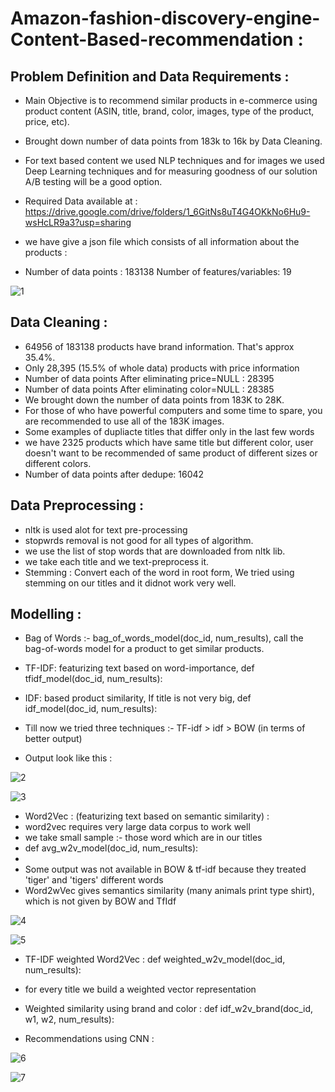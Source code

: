 # Amazon-fashion-discovery-engine-Content-Based-recommendation :

## Problem Definition and Data Requirements :
- Main Objective is to recommend similar products in e-commerce using product content (ASIN, title, brand, color, images, type of the product, price, etc).
- Brought down number of data points from 183k to 16k by Data Cleaning.
- For text based content we used NLP techniques and for images we used Deep Learning techniques and for measuring goodness of our solution A/B testing will be a good option. 
- Required Data available at : https://drive.google.com/drive/folders/1_6GitNs8uT4G4OKkNo6Hu9-wsHcLR9a3?usp=sharing

- we have give a json file which consists of all information about the products :
- Number of data points :  183138 Number of features/variables: 19

![1](https://user-images.githubusercontent.com/54996809/154859991-638b0fc3-8053-4fd2-ba69-6a15f611ff95.png)

## Data Cleaning :
- 64956 of 183138 products have brand information. That's approx 35.4%.
- Only 28,395 (15.5% of whole data) products with price information
- Number of data points After eliminating price=NULL : 28395
- Number of data points After eliminating color=NULL : 28385
- We brought down the number of data points from 183K to 28K.
- For those of who have powerful computers and some time to spare, you are recommended to use all of the 183K images.
- Some examples of dupliacte titles that differ only in the last few words
- we have 2325 products which have same title but different color, user doesn't want to be recommended of same product of different sizes or different colors.
- Number of data points after dedupe:  16042

## Data Preprocessing :
- nltk is used alot for text pre-processing
- stopwrds removal is not good for all types of algorithm.
- we use the list of stop words that are downloaded from nltk lib.
- we take each title and we text-preprocess it.
- Stemming : Convert each of the word in root form, We tried using stemming on our titles and it didnot work very well.

## Modelling :
- Bag of Words :- bag_of_words_model(doc_id, num_results), call the bag-of-words model for a product to get similar products.
- TF-IDF: featurizing text based on word-importance, def tfidf_model(doc_id, num_results):
- IDF: based product similarity, If title is not very big, def idf_model(doc_id, num_results):
- Till now we tried three techniques :- TF-idf > idf > BOW  (in terms of better output)

- Output look like this :

![2](https://user-images.githubusercontent.com/54996809/154860790-5b1900f4-18c1-46b0-ba84-da338fd5be4b.png)

![3](https://user-images.githubusercontent.com/54996809/154860795-ba6c6379-27f3-4634-b3c8-4c7abfbff256.png)


- Word2Vec : (featurizing text based on semantic similarity) : 
- word2vec  requires very large data corpus to work well
- we take small sample :- those word which are in our titles
- def avg_w2v_model(doc_id, num_results):
- 
- Some output was not available in BOW & tf-idf because they treated 'tiger' and 'tigers' different words
- Word2wVec gives semantics similarity (many animals print type shirt), which is not given by BOW and TfIdf

![4](https://user-images.githubusercontent.com/54996809/154861060-3e166a1d-8e3a-49a2-86a6-c184a3c65352.png)

![5](https://user-images.githubusercontent.com/54996809/154861182-79887ade-1aba-4623-83ab-2ea3cf0150cb.png)

- TF-IDF weighted Word2Vec : def weighted_w2v_model(doc_id, num_results):
- for every title we build a weighted vector representation
- Weighted similarity using brand and color : def idf_w2v_brand(doc_id, w1, w2, num_results):


- Recommendations using CNN :

![6](https://user-images.githubusercontent.com/54996809/154861344-e22370f1-2cd8-4314-b057-2f0e221157b3.png)

![7](https://user-images.githubusercontent.com/54996809/154861358-1b34000a-aba8-4d3c-9297-959b42aae51e.png)



